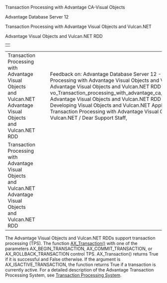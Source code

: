 Transaction Processing with Advantage CA-Visual Objects




Advantage Database Server 12  

Transaction Processing with Advantage Visual Objects and Vulcan.NET

Advantage Visual Objects and Vulcan.NET RDD

|  |
| --- |
|  |

|  |  |  |  |  |
| --- | --- | --- | --- | --- |
| Transaction Processing with Advantage Visual Objects and Vulcan.NET  Advantage Visual Objects and Vulcan.NET RDD |  |  | Feedback on: Advantage Database Server 12 - Transaction Processing with Advantage Visual Objects and Vulcan.NET Advantage Visual Objects and Vulcan.NET RDD vo\_Transaction\_processing\_with\_advantage\_ca\_visual\_object Advantage Visual Objects and Vulcan.NET RDD > Developing Visual Objects and Vulcan.NET Applications > Transaction Processing with Advantage Visual Objects and Vulcan.NET / Dear Support Staff, |  |
| Transaction Processing with Advantage Visual Objects and Vulcan.NET  Advantage Visual Objects and Vulcan.NET RDD |  |  |  |  |

The Advantage Visual Objects and Vulcan.NET RDDs support transaction processing (TPS). The function [AX\_Transaction()](vo_ax_transaction.htm) with one of the parameters AX\_BEGIN\_TRANSACTION, AX\_COMMIT\_TRANSACTION, or AX\_ROLLBACK\_TRANSACTION control TPS. AX\_Transaction() returns True if it is successful and False otherwise. If the argument is AX\_ISACTIVE\_TRANSACTION, the function returns True if a transaction is currently active. For a detailed description of the Advantage Transaction Processing System, see [Transaction Processing System](master_transaction_processing_system.htm).